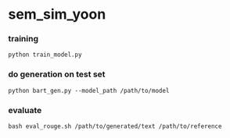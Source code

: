 # sem_sim_yoon

### training
```
python train_model.py
```

### do generation on test set
```
python bart_gen.py --model_path /path/to/model
```

### evaluate
```
bash eval_rouge.sh /path/to/generated/text /path/to/reference
```

